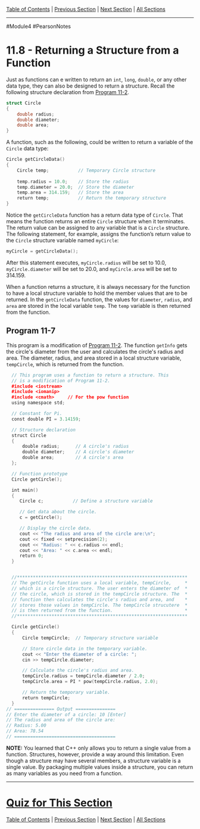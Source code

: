 [Table of Contents](/README.md) | [Previous Section](11.7%20-%20Structures%20as%20Function%20Arguments.md) | [Next Section](11.9%20-%20Using%20Structured%20Bindings%20with%20Structures.md) | [All Sections](/Module%204/Pearson%20Notes/)<br />

-----
#Module4 #PearsonNotes 
# 11.8 - Returning a Structure from a Function
Just as functions can e written to return an `int`, `long`, `double`, or any other data type, they can also be designed to return a structure. Recall the following structure declaration from [Program 11-2](11.3%20-%20Accessing%20Structure%20Members.md#Program-11-2).
```c++
struct Circle
{
	double radius;
	double diameter;
	double area;
}
```

A function, such as the following, could be written to return a variable of the `Circle` data type:
```c++
Circle getCircleData()       
{         
	Circle temp;           // Temporary Circle structure
     
	temp.radius = 10.0;    // Store the radius
	temp.diameter = 20.0;  // Store the diameter
	temp.area = 314.159;   // Store the area
	return temp;           // Return the temporary structure      
}
```

Notice the `getCircleData` function has a return data type of `Circle`. That means the function returns an entire `Circle` structure when it terminates. The return value can be assigned to any variable that is a `Circle` structure. The following statement, for example, assigns the function’s return value to the `Circle` structure variable named `myCircle`:
```c++
myCircle = getCircleData();
```

After this statement executes, `myCircle.radius` will be set to 10.0, `myCircle.diameter` will be set to 20.0, and `myCircle.area` will be set to 314.159.

When a function returns a structure, it is always necessary for the function to have a local structure variable to hold the member values that are to be returned. In the `getCircleData` function, the values for `diameter`, `radius`, and `area` are stored in the local variable `temp`. The `temp` variable is then returned from the function.

## Program 11-7
This program is a modification of [Program 11-2](11.3%20-%20Accessing%20Structure%20Members.md#Program-11-2). The function `getInfo` gets the circle's diameter from the user and calculates the circle's radius and area. The diameter, radius, and area stored in a local structure variable, `tempCircle`, which is returned from the function.
```c++
  // This program uses a function to return a structure. This
  // is a modification of Program 11-2.
  #include <iostream>
  #include <iomanip>
  #include <cmath>     // For the pow function
  using namespace std;

  // Constant for Pi.
  const double PI = 3.14159;

  // Structure declaration
  struct Circle
  {
      double radius;      // A circle's radius
      double diameter;    // A circle's diameter
      double area;        // A circle's area
  };

  // Function prototype
  Circle getCircle();

  int main()
  {
     Circle c;           // Define a structure variable

     // Get data about the circle.
     c = getCircle();

     // Display the circle data.
     cout << "The radius and area of the circle are:\n";
     cout << fixed << setprecision(2);
     cout << "Radius: " << c.radius << endl;
     cout << "Area: " << c.area << endl;
     return 0;
  }


  //****************************************************************
  // The getCircle function uses a local variable, tempCircle,     *
  // which is a circle structure. The user enters the diameter of  *
  // the circle, which is stored in the tempCircle structure. The  *
  // function then calculates the circle's radius and area, and    *
  // stores those values in tempCircle. The tempCircle strucutere  *
  // is then returned from the function.                           *
  //****************************************************************

  Circle getCircle()
  {
      Circle tempCircle;  // Temporary structure variable

      // Store circle data in the temporary variable.
      cout << "Enter the diameter of a circle: ";
      cin >> tempCircle.diameter;

      // Calculate the circle's radius and area.
      tempCircle.radius = tempCircle.diameter / 2.0;
      tempCircle.area = PI * pow(tempCircle.radius, 2.0);

      // Return the temporary variable.
      return tempCircle;
  }
// =============== Output ===============
// Enter the diameter of a circle: 10 [Enter]
// The radius and area of the circle are:
// Radius: 5.00
// Area: 78.54
// ======================================
```

**NOTE:** You learned that C++ only allows you to return a single value from a function. Structures, however, provide a way around this limitation. Even though a structure may have several members, a structure variable is a single value. By packaging multiple values inside a structure, you can return as many variables as you need from a function.

-----
# [Quiz for This Section](!%20Unit%2011%20Answers.md#Quiz-11.8)
[Table of Contents](/README.md) | [Previous Section](11.7%20-%20Structures%20as%20Function%20Arguments.md) | [Next Section](11.9%20-%20Using%20Structured%20Bindings%20with%20Structures.md) | [All Sections](/Module%204/Pearson%20Notes/)<br />